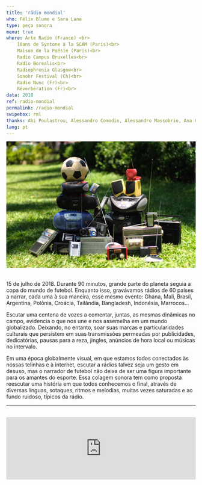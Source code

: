 ```yaml
---
title: 'rádio mondial'
who: Félix Blume e Sara Lana
type: peça sonora
menu: true
where: Arte Radio (France) <br>
    10ans de Syntone à la SCAM (Paris)<br>
    Maison de la Poésie (Paris)<br>
    Radio Campus Bruxelles<br>
    Radio Borealis<br>
    Radiophrenia Glasgow<br>
    Sonohr Festival (Ch)<br>
    Radio Nunc (Fr)<br>
    Réverbération (Fr)<br>
data: 2018
ref: radio-mondial
permalink: /radio-mondial
swipebox: rml
thanks: Abi Poulastrou, Alessandro Comodin, Alessandro Massobrio, Ana Cecilia Medina, Antonio Trullen, Benjamin Minot, Bernardo Esteves, Burcu Bilgic, Despina Panagiotopoulou, Diego Aguire, Esteban Agostin, Étienne Noiseau, Felipe Esteves, Fernando Godoy, Flora Guerra, Floriane Pochon, Frank Morgado, José Augusto Boaventura, Juanpablo Avendaño, Julian Keck, Kaori Kinoshita, Marcel Klankbeeld, Marie-Christine Cabanas, Michela Sacchetto, Mirna Castro, Pablo Saavedra, Punch Viratmalee, Richard Karcz, Samuel Blume, Thiago Hersan, Udo Noll & Yannick Dauby.
lang: pt
---
```


<img src="../assets/posts/radiomondial.jpg" class="img-border">
<br><br>


15 de julho de 2018. Durante 90 minutos, grande parte do planeta seguia a copa do mundo de futebol. Enquanto isso, gravávamos rádios de 60 países a narrar, cada uma à sua maneira, esse mesmo evento: Ghana, Mali, Brasil, Argentina, Polônia, Croácia, Tailândia, Bangladesh, Indonésia, Marrocos…

Escutar uma centena de vozes a comentar, juntas, as mesmas dinâmicas no campo, evidencia o que nos une e nos assemelha em um mundo globalizado. Deixando, no entanto, soar suas marcas e particularidades culturais que persistem em suas transmissões permeadas por publicidades, dedicatórias, pausas para a reza, jingles, anúncios de hora local ou músicas no intervalo.

Em uma época globalmente visual, em que estamos todos conectados às nossas telinhas e à internet, escutar a rádios talvez seja um gesto em desuso, mas o narrador de futebol não deixa de ser uma figura importante para os amantes do esporte. Essa colagem sonora tem como proposta reescutar uma história em que todos conhecemos o final, através de diversas línguas, sotaques, ritmos e melodias, muitas vezes saturadas e ao fundo ruidoso, típicos da rádio.

---

<br>
<div class="audio-wrapper">
   <iframe width="100%" height="166" scrolling="no" frameborder="no" allow="autoplay" src="https://w.soundcloud.com/player/?url=https%3A//api.soundcloud.com/tracks/547674996&color=%232057b5&auto_play=false&hide_related=false&show_comments=true&show_user=true&show_reposts=false&show_teaser=true"></iframe>
</div>